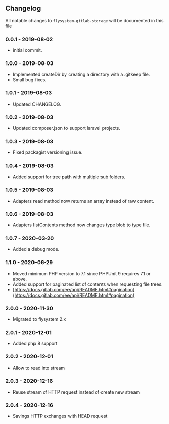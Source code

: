 ## Changelog

All notable changes to `flysystem-gitlab-storage` will be documented in this file

### 0.0.1 - 2019-08-02
- initial commit.

### 1.0.0 - 2019-08-03
- Implemented createDir by creating a directory with a .gitkeep file.
- Small bug fixes.

### 1.0.1 - 2019-08-03
- Updated CHANGELOG.

### 1.0.2 - 2019-08-03
- Updated composer.json to support laravel projects.

### 1.0.3 - 2019-08-03
- Fixed packagist versioning issue.

### 1.0.4 - 2019-08-03
- Added support for tree path with multiple sub folders.

### 1.0.5 - 2019-08-03
- Adapters read method now returns an array instead of raw content.

### 1.0.6 - 2019-08-03
- Adapters listContents method now changes type blob to type file.

### 1.0.7 - 2020-03-20
- Added a debug mode.

### 1.1.0 - 2020-06-29
- Moved minimum PHP version to 7.1 since PHPUnit 9 requires 7.1 or above.
- Added support for paginated list of contents when requesting file trees.
- [https://docs.gitlab.com/ee/api/README.html#pagination](https://docs.gitlab.com/ee/api/README.html#pagination)

### 2.0.0 - 2020-11-30
- Migrated to flysystem 2.x

### 2.0.1 - 2020-12-01
- Added php 8 support

### 2.0.2 - 2020-12-01
- Allow to read into stream

### 2.0.3 - 2020-12-16
-  Reuse stream of HTTP request instead of create new stream

### 2.0.4 - 2020-12-16
- Savings HTTP exchanges with HEAD request
